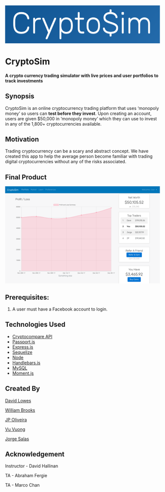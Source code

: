 ![CryptoSim Web App Logo](cryptosim-logo.png "CryptoSim Logo")

# CryptoSim
#### A crypto currency trading simulator with live prices and user portfolios to track investments

## Synopsis

CryptoSim is an online cryptocurrency trading platform that uses ‘monopoly money’ so users can **test before they invest**. Upon creating an account, users are given $50,000 in ‘monopoly money’ which they can use to invest in any of the 1,800+ cryptocurrencies available.

## Motivation

Trading cryptocurrency can be a scary and abstract concept. We have created this app to help the average person become familiar with trading digital cryptocurrencies without any of the risks associated. 

## Final Product
![Final Product](./public/assets/images/finalproduct.png)

## Prerequisites:
1. A user must have a Facebook account to login.

## Technologies Used
* [Cryptocompare API](https://www.cryptocompare.com/api/#) 
* [Passport.js](http://www.passportjs.org/) 
* [Express.js](https://expressjs.com/) 
* [Sequelize](http://docs.sequelizejs.com/) 
* [Node](https://nodejs.org/) 
* [Handlebars.js](handlebarsjs.com/) 
* [MySQL](https://www.mysql.com/) 
* [Moment.js](https://momentjs.com/) 

## Created By
[David Lowes](https://github.com/djlowes) 

[William Brooks](https://github.com/thewillwill) 

[JP Oliveira](https://github.com/JPauloBR) 

[Vu Vuong](https://github.com/tsukoni) 

[Jorge Salas](https://github.com/jorgesv16) 

## Acknowledgement
Instructor - David Hallinan

TA - Abraham Fergie

TA - Marco Chan